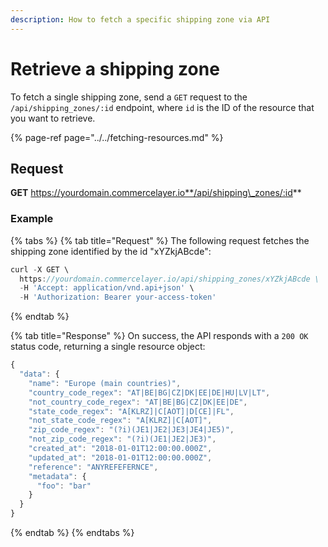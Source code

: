 ```yaml
---
description: How to fetch a specific shipping zone via API
---
```


# Retrieve a shipping zone

To fetch a single shipping zone, send a `GET` request to the `/api/shipping_zones/:id` endpoint, where `id` is the ID of the resource that you want to retrieve.

{% page-ref page="../../fetching-resources.md" %}

## Request

**GET** https://yourdomain.commercelayer.io**/api/shipping\_zones/:id**

### **Example**

{% tabs %}
{% tab title="Request" %}
The following request fetches the shipping zone identified by the id "xYZkjABcde":

```javascript
curl -X GET \
  https://yourdomain.commercelayer.io/api/shipping_zones/xYZkjABcde \
  -H 'Accept: application/vnd.api+json' \
  -H 'Authorization: Bearer your-access-token'
```
{% endtab %}

{% tab title="Response" %}
On success, the API responds with a `200 OK` status code, returning a single resource object:

```javascript
{
  "data": {
    "name": "Europe (main countries)",
    "country_code_regex": "AT|BE|BG|CZ|DK|EE|DE|HU|LV|LT",
    "not_country_code_regex": "AT|BE|BG|CZ|DK|EE|DE",
    "state_code_regex": "A[KLRZ]|C[AOT]|D[CE]|FL",
    "not_state_code_regex": "A[KLRZ]|C[AOT]",
    "zip_code_regex": "(?i)(JE1|JE2|JE3|JE4|JE5)",
    "not_zip_code_regex": "(?i)(JE1|JE2|JE3)",
    "created_at": "2018-01-01T12:00:00.000Z",
    "updated_at": "2018-01-01T12:00:00.000Z",
    "reference": "ANYREFEFERNCE",
    "metadata": {
      "foo": "bar"
    }
  }
}
```
{% endtab %}
{% endtabs %}

